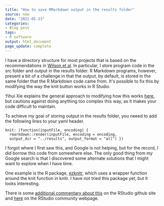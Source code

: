 ```yaml
---
title: "How to save RMarkdown output in the results folder"
source: new
date: "2021-01-23"
categories:
- Blog post
tags:
- R software
output: html_document
page_update: complete
---
```


I have a directory structure for most projects that is based on the recommendations in [Wilson et al](https://doi.org/10.1371/journal.pcbi.1005510). In particular, I store program code in the src folder and output in the results folder. R Markdown programs, however, present a bit of a challenge in that the output, by default, is stored in the same folder that the R Markdown code came from. It's possible to fix this by modifying the way the knit button works in R Studio.

<!--more-->

Yihui Xie explains the general approach to modifying how this works [here](https://bookdown.org/yihui/rmarkdown-cookbook/custom-knit.html), but cautions against doing anything too complex this way, as it makes your code difficult to maintain.

To achieve my goal of storing output in the results folder, you neeed to add the following lines to your yaml header.

```{}
knit: (function(inputFile, encoding) {
  rmarkdown::render(inputFile, encoding = encoding,
  output_dir = "../results", output_format = "all") })  
```
I forgot where I first saw this, and Google is not helping, but for the record, I did borrow this code from somewhere else. The only good thing from my Google search is that I discovered some alternate solutions that I might want to explore when I have time.

One example is the R package, [ezknitr](https://cran.r-project.org/web/packages/ezknitr/README.html), which uses a wrapper function around the knit function in knitr. I have not tried this package yet, but it looks interesting.

There is some [additional commentary about this](https://github.com/rstudio/rmarkdown/issues/587) on the RStudio github site and [here](https://community.rstudio.com/t/is-it-possible-to-save-the-html-output-in-a-directory-which-is-not-the-one-where-the-rmd-file-resides/3588) on the RStudio community webpage.
